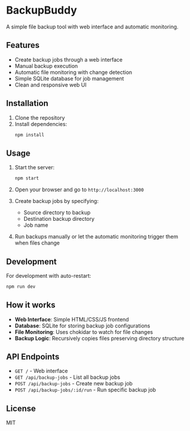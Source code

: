 # BackupBuddy

A simple file backup tool with web interface and automatic monitoring.

## Features

- Create backup jobs through a web interface
- Manual backup execution
- Automatic file monitoring with change detection
- Simple SQLite database for job management
- Clean and responsive web UI

## Installation

1. Clone the repository
2. Install dependencies:
   ```bash
   npm install
   ```

## Usage

1. Start the server:
   ```bash
   npm start
   ```

2. Open your browser and go to `http://localhost:3000`

3. Create backup jobs by specifying:
   - Source directory to backup
   - Destination backup directory
   - Job name

4. Run backups manually or let the automatic monitoring trigger them when files change

## Development

For development with auto-restart:
```bash
npm run dev
```

## How it works

- **Web Interface**: Simple HTML/CSS/JS frontend
- **Database**: SQLite for storing backup job configurations
- **File Monitoring**: Uses chokidar to watch for file changes
- **Backup Logic**: Recursively copies files preserving directory structure

## API Endpoints

- `GET /` - Web interface
- `GET /api/backup-jobs` - List all backup jobs
- `POST /api/backup-jobs` - Create new backup job
- `POST /api/backup-jobs/:id/run` - Run specific backup job

## License

MIT